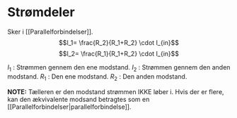 
# Strømdeler
Sker i [[Parallelforbindelser]]. 
$$I_1= \frac{R_2}{R_1+R_2} \cdot I_{in}$$
$$I_2= \frac{R_1}{R_1+R_2} \cdot I_{in}$$

$I_1$ : Strømmen gennem den ene modstand.
$I_2$ : Strømmen gennem den anden modstand.
$R_1$ : Den ene modstand.
$R_2$ : Den anden modstand.

**NOTE:**
Tælleren er den modstand strømmen IKKE løber i. Hvis der er flere, kan den ækvivalente modsand betragtes som en [[Parallelforbindelser|parallelforbindelse]].